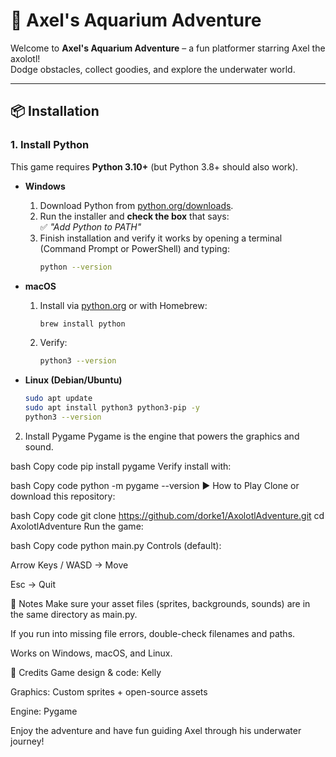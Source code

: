 # 🐡 Axel's Aquarium Adventure

Welcome to **Axel's Aquarium Adventure** – a fun platformer starring Axel the axolotl!  
Dodge obstacles, collect goodies, and explore the underwater world.  

---

## 📦 Installation

### 1. Install Python
This game requires **Python 3.10+** (but Python 3.8+ should also work).

- **Windows**  
  1. Download Python from [python.org/downloads](https://www.python.org/downloads/).  
  2. Run the installer and **check the box** that says:  
     ✅ *"Add Python to PATH"*  
  3. Finish installation and verify it works by opening a terminal (Command Prompt or PowerShell) and typing:  
     ```bash
     python --version
     ```

- **macOS**  
  1. Install via [python.org](https://www.python.org/downloads/) or with Homebrew:  
     ```bash
     brew install python
     ```  
  2. Verify:  
     ```bash
     python3 --version
     ```

- **Linux (Debian/Ubuntu)**  
  ```bash
  sudo apt update
  sudo apt install python3 python3-pip -y
  python3 --version
2. Install Pygame
Pygame is the engine that powers the graphics and sound.

bash
Copy code
pip install pygame
Verify install with:

bash
Copy code
python -m pygame --version
▶️ How to Play
Clone or download this repository:

bash
Copy code
git clone https://github.com/dorke1/AxolotlAdventure.git
cd AxolotlAdventure
Run the game:

bash
Copy code
python main.py
Controls (default):

Arrow Keys / WASD → Move

Esc → Quit

📝 Notes
Make sure your asset files (sprites, backgrounds, sounds) are in the same directory as main.py.

If you run into missing file errors, double-check filenames and paths.

Works on Windows, macOS, and Linux.

🐠 Credits
Game design & code: Kelly

Graphics: Custom sprites + open-source assets

Engine: Pygame

Enjoy the adventure and have fun guiding Axel through his underwater journey!

